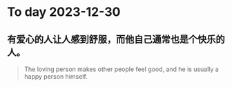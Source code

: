 
# To day 2023-12-30


## 有爱心的人让人感到舒服，而他自己通常也是个快乐的人。
> The loving person makes other people feel good, and he is usually a happy person himself.

    